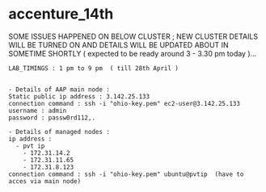 # accenture_14th


SOME ISSUES HAPPENED ON BELOW CLUSTER ; NEW CLUSTER DETAILS WILL BE TURNED ON AND DETAILS WILL BE UPDATED ABOUT IN SOMETIME SHORTLY ( expected to be ready around 3 - 3.30 pm today )...


```
LAB_TIMINGS : 1 pm to 9 pm  ( till 28th April )


- Details of AAP main node :
Static public ip address : 3.142.25.133
connection command : ssh -i "ohio-key.pem" ec2-user@3.142.25.133
username : admin
password : passw0rd112,.

- Details of managed nodes :
ip address :
  - pvt ip
    - 172.31.14.2
    - 172.31.11.65
    - 172.31.8.123
connection command : ssh -i "ohio-key.pem" ubuntu@pvtip  (have to acces via main node)


```
